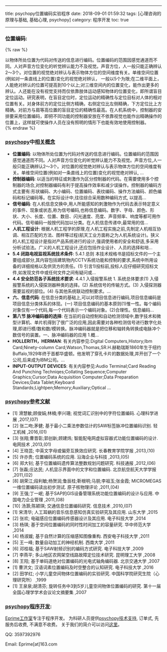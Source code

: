 
---
title: psychopy位置编码实验程序
date: 2018-09-01 01:59:32
tags: [心理咨询的原理与基础, 基础心理, psychopy]
category: 程序开发
toc: true

---



<span></span>
<!-- more -->



### 位置编码:

{% raw %}
<div class="p1">以物体所处位置为代码对传送的信息进行编码。位置编码的范围因感觉通道而不同。人对声音方位变化的听觉辨认能力不及视觉。声音方位，人一般只能正确辨认2～3个。对位置的视觉绝对辨认与表示物体方位的空间维度有关。单维空间位置(例如对一条直线上的位置)变化的视觉绝对辨认， 一般以5个为限;在二维平面上，人能绝对辨认的位置可提高到10个以上;对三维空间内的位置变化，能作出更多的辨认。人还能在没有视觉支持而仅依靠肢体运动感知物体的位置变化，即所谓盲目定位运动。研究表明，在盲目定位时，定位运动的精确性与定位目标对人体的相对位置有关。对身体前方的定位比侧方精确，右侧定位比左侧精确，下方定位比上方精确。对前方与肩等高位置的盲目定位的精确性最高。在人机系统中，控制器的安排要采用位置编码，即把不同功能的控制器安放在不依靠视觉也能作出精确操作的位置上，这样就可使操作人员在没有照明的情形下也能有效地使用控制器。</div>
{% endraw %}



### [psychopy](/tags/psychopy/)中[相关概念](/categories/程序开发)

- **位置编码**: 以物体所处位置为代码对传送的信息进行编码。位置编码的范围因感觉通道而不同。人对声音方位变化的听觉辨认能力不及视觉。声音方位,人一般只能正确辨认2～3个。对位置的视觉绝对辨认与表示物体方位的空间维度有关。单维空间位置(例如对一条直线上的位置)变化的视觉绝对辨认, ...
- **控制器编码**: 以适当的特征或刺激作为区分控制器的代码。在需要使用多个控制器的场合,对控制器编码有利于提高操作效率和减少误操作。控制器的编码方式主要有:形状编码、大小编码、位置编码、表纹编码、操作方法编码、颜色编码和标记编码等。在实际设计中,往往综合采用数种编码方式, 以提高...
- **信号编码**: 在人机信息交换中,用人所能感知的刺激物作为代码去表示特定意义的事件、现象或状态,称为信号编码,也称信息编码。数字、字母、颜色、形状、大小、长度、位置、数目、闪光速度、亮度、声音频率、响度等都可用作代码。信号编码一般按代码加以分类。在人机信息传递中,最常用的信...
- **人机工程设计**: 根据人机工程学的原理,在人机工程实施之前,先制定人机相互协调、相互匹配的方法、图样等过程(航天工业方面称之为人机系统设计)。狭义的人机工程设计是指对产品系统进行的设计,强调使用者的安全和舒适,多采用分析试验法。广义的人机工程设计,还应包括作业设计、人员的选择和培...
- **5.4 闭路电视监视系统技术条件**: 5.4.1 总则 本技术规格书是招标文件的一个主要组成部分,其内容包括建筑物内CCTV系统功能和控制的要求,系统中所用设备的详细规格以及供货方的责任。(1) 引言1)投标前,投标人应仔细研究招标文件,如发现文件中或任何文件之间有疑问或...
- **4.4 安全防范各子系统技术要求**: 4.4.1 入侵报警系统 1. 系统总体要求(1) 入侵报警系统的入侵探测器种类的选择。(2) 系统信号的传输方式。(3) 入侵探测器需要监视的部位。(4) 与其他系统联动控制要求。...
- **六、信息代码**: 在信息分类的基础上,可以对项目信息进行编码,项目信息编码是项目信息分类体系的体现。(一) 项目信息编码的基本原则(1)惟一性。每个编码对象仅有一个代码,每一个代码表示一个编码对象。(2)合理性。信息编码...
- **第八节 脉冲编码器的选择**: 在当前的自动控制和自动检测领域中,数字技术和微型计算机、单片机得到了很广泛的应用,因此需要对各种检测信号进行数字化处理,即进行模/数和数/模转换。脉冲编码器就是把位移和轴转角转换成电脉冲个数信号的装置。一、脉冲编码器的应用 1.概...
- **HOLLERITH，HERMAN**: 有关内容参见:Digital Computers,History;Ibm Card;Ninety-column Card;Watson,Thomas,SR.H.赫勒瑞斯1860年生于纽约Buffalo,1929年终于首都华盛顿。他发明了穿孔卡片的数据处理,并开创了一个公司,后来成为IBM公司。...
- **INPUT-OUTPUT DEVICES**: 有关内容参见:Audio Terminal;Card Reading And Punching Techniqes;Collating Sequence;Computer Graphics;Cursor;Data Acquisition Computer;Data Preparation Devices;Data Tablet;Keyboard Standards;Lightpen;Memory;Auxiliary;Optical ...


### [psychopy](/tags/psychopy/)[参考文献](/categories/程序开发/)

- [1]  滑慧敏;顾俊娟;林楠;李兴珊; 视觉词汇识别中的字符位置编码. 心理科学进展 ,2017,(07)
- [2]  张二吻;茅健; 基于最小二乘法参数估计的SAW标签脉冲位置编码识别. 轻工机械 ,2016,(01)
- [3]  张翔;曹晋彰;郭创新;顾建炜; 智能配电网虚拟容器式功能位置编码的设计. 电网技术 ,2013,(01)
- [4]  王晓芸; 中英文字母或偏旁互换效应研究. 长春教育学院学报 ,2013,(10)
- [5]  许亦贵; 位置编码系统的应用. 沿海企业与科技 ,2013,(05)
- [6]  郑大钊; 基于位置编码遗传算法整数规划问题研究. 科技通报 ,2012,(06)
- [7]  张磊;庄达民; 人机显示界面中的文字和位置编码. 北京航空航天大学学报 ,2011,(02)
- [8]  胡荣江;段利敏;杨贺润;鲁辰桂;靳根明;马朋;李祖玉;张金霞; MICROMEGAS一维位置编码读出初步测试. 原子核物理评论 ,2011,(04)
- [9]  王强;丁一岷; 基于SAP的GIS设备管理系统功能位置编码的设计与应用. 中国电力企业管理 ,2011,(08)
- [10]  汤灏;陈颖琪; 交通信息位置编码研究. 信息技术 ,2010,(07)
- [1]  宋清华; 人工耳蜗的音乐信息感知仿真实验研究及其应用. 山东大学 ,2015
- [2]  张欢; 电磁感应位置编码传感器设计及其应用. 电子科技大学 ,2014
- [3]  杨琪; 基于空间位置编码的同时性时间加工的容量研究. 华中师范大学 ,2014
- [4]  杨淑媛; 基于自然计算的压缩感知图像重构. 西安电子科技大学 ,2011
- [5]  王一峰; 数量自动加工的神经机制. 西南大学 ,2011
- [6]  邓桂福; 基于SAW射频识别的编码方式研究. 电子科技大学 ,2009
- [7]  李燕平; 多山地区农网架空线路故障定位技术研究. 昆明理工大学 ,2008
- [8]  王阳; 基于单码道绝对位置编码的光电式轴角编码器. 北京交通大学 ,2007
- [1]  曹洪文; 汉语词素位置编码及时空整合的认知研究. 电子科技大学 ,2016
- [2]  田学红; 小学儿童空间物体位置编码的实验研究. 中国科学院研究生院（心理研究所） ,1999
- [1]  王泉泉;胡清芬; 旋转任务中3到5岁儿童空间物体位置编码的研究. 第十一届全国心理学学术会议论文摘要集 ,2007


### [psychopy](/tags/psychopy/)[程序开发](/categories/程序开发/):
[Eprime工作室](http://Eprime.cn/)专注于程序开发。
为科研人员提供[psychopy技术支持](http://Eprime.cn/2018/08/17/关于Eprime工作室/), 订单式, 先服务后收费, 不满意不收费。
关于我们的简介可以访问[这里](http://Eprime.cn/2018/08/17/关于Eprime工作室/)。

QQ: 3597392976

Email: Eprime[at]163.com


